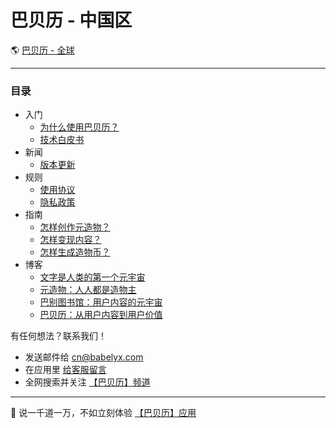 # 巴贝历 - 中国区

🌎 [巴贝历 - 全球](https://info.babelyx.com)

---

### 目录

- 入门
  - [为什么使用巴贝历？](./入门/用户入门/home.md)
  - [技术白皮书](./入门/技术白皮书/home.md)
- 新闻
  - [版本更新](./新闻/home.md)
- 规则
  - [使用协议](./规则/使用协议/home.md)
  - [隐私政策](./规则/隐私政策/home.md)
- 指南
  - [怎样创作元造物？](./指南/怎样创作元造物/home.md)
  - [怎样变现内容？](./指南/怎样变现内容/home.md)
  - [怎样生成造物币？](./指南/怎样生成造物币/home.md)
- 博客
  - [文字是人类的第一个元宇宙](./博客/20250510_文字是人类的第一个元宇宙/home.md)
  - [元造物：人人都是造物主](./博客/20250511_元造物：人人都是造物主/home.md)
  - [巴别图书馆：用户内容的元宇宙](./博客/20250512_巴别图书馆：元造物的元宇宙/home.md)
  - [巴贝历：从用户内容到用户价值](./博客/20250513_巴贝历：从用户内容到用户价值/home.md)

有任何想法？联系我们！

- 发送邮件给 [cn@babelyx.com](mailto:cn@babelyx.com)
- 在应用里 [给客服留言](https://csr.巴贝历.com)
- 全网搜索并关注 [【巴贝历】频道](https://links.巴贝历.com)

---

🚀 说一千道一万，不如立刻体验 [【巴贝历】应用](https://u.巴贝历.com)

<!-- ✨ 巴贝历源自 [远近星空](https://yuanjinx.com) -->
